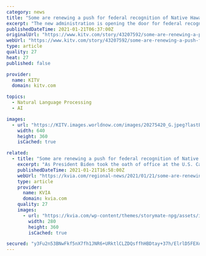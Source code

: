 ```yaml
---
category: news
title: "Some are renewing a push for federal recognition of Native Hawaiians under Biden administration"
excerpt: "The new administration is opening the door for federal recognition for Native Hawaiians, allowing greater self-determination and control similar to other Native American tribes."
publishedDateTime: 2021-01-21T06:37:00Z
originalUrl: "https://www.kitv.com/story/43207592/some-are-renewing-a-push-for-federal-recognition-of-native-hawaiians-under-biden-administration"
webUrl: "https://www.kitv.com/story/43207592/some-are-renewing-a-push-for-federal-recognition-of-native-hawaiians-under-biden-administration"
type: article
quality: 27
heat: 27
published: false

provider:
  name: KITV
  domain: kitv.com

topics:
  - Natural Language Processing
  - AI

images:
  - url: "https://KITV.images.worldnow.com/images/20275420_G.jpeg?lastEditedDate=1611187699000"
    width: 640
    height: 360
    isCached: true

related:
  - title: "Some are renewing a push for federal recognition of Native Hawaiians under Biden administration"
    excerpt: "As President Biden took the oath of office at the U.S. Capitol back in Hawaii the State Capitol was surrounded by a sea of Hawaiian flags. For Kumu Hina Wong it’s a reminder that a changing of the guard does not change history."
    publishedDateTime: 2021-01-21T16:58:00Z
    webUrl: "https://kvia.com/regional-news/2021/01/21/some-are-renewing-a-push-for-federal-recognition-of-native-hawaiians-under-biden-administration/"
    type: article
    provider:
      name: KVIA
      domain: kvia.com
    quality: 27
    images:
      - url: "https://kvia.com/wp-content/themes/storymate-npg/assets/images/weather-icons/9003_partly%20cloudy_day.png"
        width: 280
        height: 360
        isCached: true

secured: "y3Fu2n53BNwFkf5nX7fh1JNR6+URktlCLZDQsffhHBDtay+37h/ElrlD5FEXq6Ur63HSW9pj6vw+BgNIK30V21OiNLypA54vmQl++InJZN0gxmeIrepvaIX552vV6N76fSE3sfYfKgupbsoQNy0m2xOsbQhAueoqwHfBWg9T59CT7cFCVaaa/mE87cDMQsiBa1afIzDGdAEzhlni8v8Kuwh6j3I6sB4QCpCpbgWpU/L+EKMLR2guTz4zsaM+TPaBNOANzvUemX1h8yx0b9HRrcSV4fvGnoSSjjYjT4oE64P5GoDHK9GkVE9rsToAYwtnOks8vis17IFU/7zFnu1okMCs//WG5XDTeQviyqAiyzc=;Pkedi77xzvXICB5n2XcApw=="
---
```


